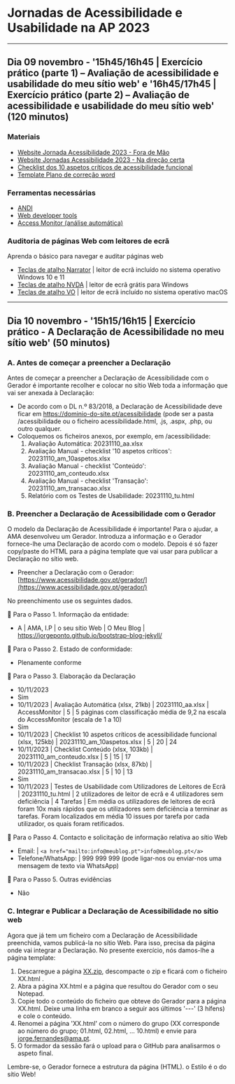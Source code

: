 
# Jornadas de Acessibilidade e Usabilidade na AP 2023

<hr>

## Dia 09 novembro - '15h45/16h45 \| Exercício prático (parte 1) – Avaliação de acessibilidade e usabilidade do meu sítio web' e '16h45/17h45 \| Exercício prático (parte 2) – Avaliação de acessibilidade e usabilidade do meu sítio web' (120 minutos)

### Materiais
-  [Website Jornada Acessibilidade 2023 - Fora de Mão](https://amagovpt.github.io/a11yfm/exercicio/original/index.html)
-  [Website Jornadas Acessibilidade 2023 - Na direção certa](https://amagovpt.github.io/a11yfm/exercicio/corrigido/index.html)
-  [Checklist dos 10 aspetos críticos de acessibilidade funcional](checklist-10aspetos.html)
-  [Template Plano de correção word](ficheiros/template-plano-de-correcao.docx)


### Ferramentas necessárias
- [ANDI](https://www.ssa.gov/accessibility/andi/help/install.html)
- [Web developer tools](https://chrome.google.com/webstore/detail/web-developer/bfbameneiokkgbdmiekhjnmfkcnldhhm)
- [Access Monitor (análise automática)](https://accessmonitor.acessibilidade.gov.pt/)

### Auditoria de páginas Web com leitores de ecrã

Aprenda o básico para navegar e auditar páginas web

- [Teclas de atalho Narrator](narrador.md) \| leitor de ecrã incluído no sistema operativo Windows 10 e 11
- [Teclas de atalho NVDA](nvda.md) \| leitor de ecrã grátis para Windows
- [Teclas de atalho VO](vo.md) \| leitor de ecrã incluído no sistema operativo macOS

<hr>

## Dia 10 novembro - '15h15/16h15 \| Exercício prático - A Declaração de Acessibilidade no meu sítio web' (50 minutos)

### A. Antes de começar a preencher a Declaração

Antes de começar a preencher a Declaração de Acessibilidade com o Gerador é importante recolher e colocar no sítio Web toda a informação que vai ser anexada à Declaração:

- De acordo com o DL n.º 83/2018, a Declaração de Acessibilidade deve ficar em https://dominio-do-site.pt/acessibilidade (pode ser a pasta /acessibilidade ou o ficheiro acessibilidade.html, .js, .aspx, .php, ou outro qualquer.
- Coloquemos os ficheiros anexos, por exemplo, em /acessibilidade:
  1. Avaliação Automática: 20231110_aa.xlsx
  2. Avaliação Manual - checklist '10 aspetos críticos': 20231110_am_10aspetos.xlsx
  3. Avaliação Manual - checklist 'Conteúdo': 20231110_am_conteudo.xlsx
  4. Avaliação Manual - checklist 'Transação': 20231110_am_transacao.xlsx
  5. Relatório com os Testes de Usabilidade: 20231110_tu.html

### B. Preencher a Declaração de Acessibilidade com o Gerador

O modelo da Declaração de Acessibilidade é importante! Para o ajudar, a AMA desenvolveu um Gerador. Introduza a informação e o Gerador fornece-lhe uma Declaração de acordo com o modelo. Depois é só fazer copy/paste do HTML para a página template que vai usar para publicar a Declaração no sítio web.

- Preencher a Declaração com o Gerador: [https://www.acessibilidade.gov.pt/gerador/](https://www.acessibilidade.gov.pt/gerador/)

No preenchimento use os seguintes dados.

&#xF114; Para o Passo 1. Informação da entidade:

- A \| AMA, I.P \| o seu sítio Web \| O Meu Blog \| https://jorgeponto.github.io/bootstrap-blog-jekyll/

&#xF114; Para o Passo 2. Estado de conformidade:

- Plenamente conforme

&#xF114; Para o Passo 3. Elaboração da Declaração

- 10/11/2023
- Sim
- 10/11/2023 \| Avaliação Automática (xlsx, 21kb) \| 20231110_aa.xlsx \| AccessMonitor \| 5 \| 5 páginas com classificação média de 9,2 na escala do AccessMonitor (escala de 1 a 10)
- Sim
- 10/11/2023 \| Checklist 10 aspetos críticos de acessibilidade funcional (xlsx, 125kb) \| 20231110_am_10aspetos.xlsx \| 5 \| 20 \| 24
- 10/11/2023 \| Checklist Conteúdo (xlsx, 103kb) \| 20231110_am_conteudo.xlsx \| 5 \| 15 \| 17
- 10/11/2023 \| Checklist Transação (xlsx, 87kb) \| 20231110_am_transacao.xlsx \| 5 \| 10 \| 13
- Sim
- 10/11/2023 \| Testes de Usabilidade com Utilizadores de Leitores de Ecrã \| 20231110_tu.html \| 2 utilizadores de leitor de ecrã e 4 utilizadores sem deficiência \| 4 Tarefas \| Em média os utilizadores de leitores de ecrã foram 10x mais rápidos que os utilizadores sem deficiência a terminar as tarefas. Foram localizados em média 10 issues por tarefa por cada utilizador, os quais foram retificados.

&#xF114; Para o Passo 4. Contacto e solicitação de informação relativa ao sítio Web

- Email: \| `<a href="mailto:info@meublog.pt">info@meublog.pt</a>`
- Telefone/WhatsApp: \| 999 999 999 (pode ligar-nos ou enviar-nos uma mensagem de texto via WhatsApp)

&#xF114; Para o Passo 5. Outras evidências

- Não

### C. Integrar e Publicar a Declaração de Acessibilidade no sítio web

Agora que já tem um ficheiro com a Declaração de Acessibilidade preenchida, vamos publicá-la no sítio Web. Para isso, precisa da página onde vai integrar a Declaração. No presente exercício, nós damos-lhe a página template: 

1. Descarregue a página [XX.zip](https://jorgeponto.github.io/bootstrap-blog-jekyll/acessibilidade/XX.zip), descompacte o zip e ficará com o ficheiro XX.html .
2. Abra a página XX.html e a página que resultou do Gerador com o seu Notepad.
3. Copie todo o conteúdo do ficheiro que obteve do Gerador para a página XX.html. Deixe uma linha em branco a seguir aos últimos '---' (3 hífens) e cole o conteúdo.
4. Renomei a página 'XX.html' com o número do grupo (XX corresponde ao número do grupo; 01.html, 02.html, ... 10.html) e envie para [jorge.fernandes@ama.pt](mailto:jorge.fernandes@ama.pt).
5. O formador da sessão fará o upload para o GitHub para analisarmos o aspeto final.

Lembre-se, o Gerador fornece a estrutura da página (HTML). o Estilo é o do sítio Web!
